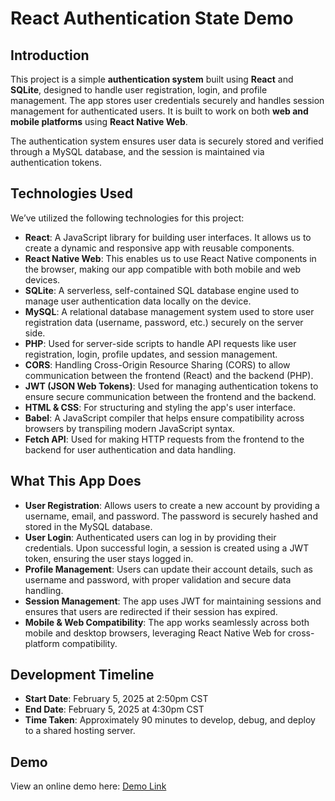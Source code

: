 # **React Authentication State Demo**

## **Introduction**

This project is a simple **authentication system** built using **React** and **SQLite**, designed to handle user registration, login, and profile management. The app stores user credentials securely and handles session management for authenticated users. It is built to work on both **web and mobile platforms** using **React Native Web**.

The authentication system ensures user data is securely stored and verified through a MySQL database, and the session is maintained via authentication tokens.

## **Technologies Used**

We’ve utilized the following technologies for this project:

- **React**: A JavaScript library for building user interfaces. It allows us to create a dynamic and responsive app with reusable components.
- **React Native Web**: This enables us to use React Native components in the browser, making our app compatible with both mobile and web devices.
- **SQLite**: A serverless, self-contained SQL database engine used to manage user authentication data locally on the device.
- **MySQL**: A relational database management system used to store user registration data (username, password, etc.) securely on the server side.
- **PHP**: Used for server-side scripts to handle API requests like user registration, login, profile updates, and session management.
- **CORS**: Handling Cross-Origin Resource Sharing (CORS) to allow communication between the frontend (React) and the backend (PHP).
- **JWT (JSON Web Tokens)**: Used for managing authentication tokens to ensure secure communication between the frontend and the backend.
- **HTML & CSS**: For structuring and styling the app's user interface.
- **Babel**: A JavaScript compiler that helps ensure compatibility across browsers by transpiling modern JavaScript syntax.
- **Fetch API**: Used for making HTTP requests from the frontend to the backend for user authentication and data handling.

## **What This App Does**

- **User Registration**: Allows users to create a new account by providing a username, email, and password. The password is securely hashed and stored in the MySQL database.
- **User Login**: Authenticated users can log in by providing their credentials. Upon successful login, a session is created using a JWT token, ensuring the user stays logged in.
- **Profile Management**: Users can update their account details, such as username and password, with proper validation and secure data handling.
- **Session Management**: The app uses JWT for maintaining sessions and ensures that users are redirected if their session has expired.
- **Mobile & Web Compatibility**: The app works seamlessly across both mobile and desktop browsers, leveraging React Native Web for cross-platform compatibility.

## **Development Timeline**

- **Start Date**: February 5, 2025 at 2:50pm CST
- **End Date**: February 5, 2025 at 4:30pm CST
- **Time Taken**: Approximately 90 minutes to develop, debug, and deploy to a shared hosting server.

## **Demo**

View an online demo here: [Demo Link](https://erinskidds.com/reactauthstatedemo/)
